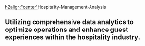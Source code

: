 <h2align:"center">Hospitality-Management-Analysis<h2>
Utilizing comprehensive data analytics to optimize operations and enhance guest experiences within the hospitality industry.
